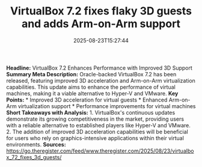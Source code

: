﻿---
title: "VirtualBox 7.2 fixes flaky 3D guests and adds Arm-on-Arm support"
date: "2025-08-23T15:27:44"
category: "Markets"
summary: ""
slug: "virtualbox 72 fixes flaky 3d guests and adds armonarm suppor"
source_urls:
  - "https://go.theregister.com/feed/www.theregister.com/2025/08/23/virtualbox_72_fixes_3d_guests/"
seo:
  title: "VirtualBox 7.2 fixes flaky 3D guests and adds Arm-on-Arm support | Hash n Hedge"
  description: ""
  keywords: ["news", "markets", "brief"]
---
**Headline:** VirtualBox 7.2 Enhances Performance with Improved 3D Support  **Summary Meta Description:** Oracle-backed VirtualBox 7.2 has been released, featuring improved 3D acceleration and Arm-on-Arm virtualization capabilities. This update aims to enhance the performance of virtual machines, making it a viable alternative to Hyper-V and VMware.  **Key Points:**  * Improved 3D acceleration for virtual guests * Enhanced Arm-on-Arm virtualization support * Performance improvements for virtual machines  **Short Takeaways with Analysis:**  1. VirtualBox's continuous updates demonstrate its growing competitiveness in the market, providing users with a reliable alternative to established players like Hyper-V and VMware. 2. The addition of improved 3D acceleration capabilities will be beneficial for users who rely on graphics-intensive applications within their virtual environments.  **Sources:** https://go.theregister.com/feed/www.theregister.com/2025/08/23/virtualbox_72_fixes_3d_guests/ 
